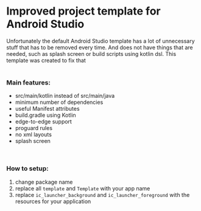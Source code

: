 # Improved project template for Android Studio
Unfortunately the default Android Studio template has a lot of unnecessary stuff that has to be removed every time. And does not have things that are needed, such as splash screen or build scripts using kotlin dsl. This template was created to fix that
<br />
<br />

### Main features:
- src/main/kotlin instead of src/main/java
- minimum number of dependencies
- useful Manifest attributes
- build.gradle using Kotlin
- edge-to-edge support
- proguard rules
- no xml layouts
- splash screen
<br />

### How to setup:
1. change package name
2. replace all `template` and `Template` with your app name
3. replace `ic_launcher_background` and `ic_launcher_foreground` with the resources for your application
